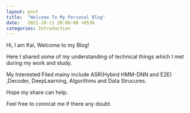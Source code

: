 ```yaml
---
layout: post
title:  "Welcome To My Personal Blog"
date:   2021-10-11 20:00:00 +0530
categories: Introduction
---
```

Hi, I am Kai, Welcome to my Blog!

Here I shared some of my understanding of technical things which I met during my work and study.

My Interested Filed mainy include ASR(Hybird HMM-DNN and E2E) ,Decoder, DeepLearning, Algorithms and Data Strucures.

Hope my share can help. 

Feel free to conncat me if there any doubt.

